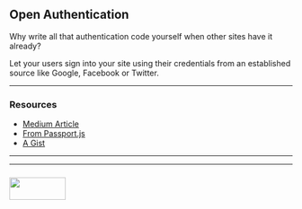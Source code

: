## Open Authentication


Why write all that authentication code yourself when other sites have it already? 

Let your users sign into your site using their credentials from an established source like Google, Facebook or Twitter.


___

### Resources


* [Medium Article](https://medium.com/front-end-hacking/notes-passport-and-oauth-296325e27da)
* [From Passport.js](http://www.passportjs.org/docs/oauth/)
* [A Gist](https://gist.github.com/joshbirk/1732068)


___
___
### <a href="http://elewa.education/blog" target="_blank"><img src="https://user-images.githubusercontent.com/18554853/34921062-506450ae-f97d-11e7-875f-6feeb26ad72d.png" width="100" height="40"/></a>